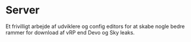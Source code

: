 # Server
Et frivilligt arbejde af udviklere og config editors for at skabe nogle bedre rammer for download af vRP end Devo og Sky leaks.
